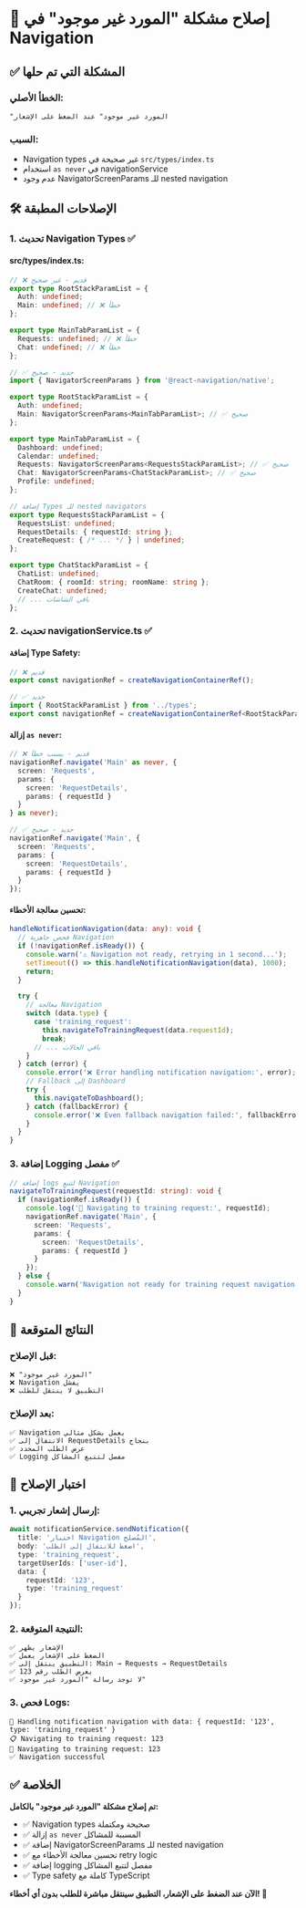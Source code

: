 # 🔧 إصلاح مشكلة "المورد غير موجود" في Navigation

## ✅ المشكلة التي تم حلها

### **الخطأ الأصلي:**
```
"المورد غير موجود" عند الضغط على الإشعار
```

### **السبب:**
- Navigation types غير صحيحة في `src/types/index.ts`
- استخدام `as never` في navigationService
- عدم وجود NavigatorScreenParams للـ nested navigation

## 🛠️ الإصلاحات المطبقة

### 1. **تحديث Navigation Types** ✅

#### **src/types/index.ts:**
```typescript
// ❌ قديم - غير صحيح
export type RootStackParamList = {
  Auth: undefined;
  Main: undefined; // ❌ خطأ
};

export type MainTabParamList = {
  Requests: undefined; // ❌ خطأ
  Chat: undefined; // ❌ خطأ
};

// ✅ جديد - صحيح
import { NavigatorScreenParams } from '@react-navigation/native';

export type RootStackParamList = {
  Auth: undefined;
  Main: NavigatorScreenParams<MainTabParamList>; // ✅ صحيح
};

export type MainTabParamList = {
  Dashboard: undefined;
  Calendar: undefined;
  Requests: NavigatorScreenParams<RequestsStackParamList>; // ✅ صحيح
  Chat: NavigatorScreenParams<ChatStackParamList>; // ✅ صحيح
  Profile: undefined;
};

// إضافة Types للـ nested navigators
export type RequestsStackParamList = {
  RequestsList: undefined;
  RequestDetails: { requestId: string };
  CreateRequest: { /* ... */ } | undefined;
};

export type ChatStackParamList = {
  ChatList: undefined;
  ChatRoom: { roomId: string; roomName: string };
  CreateChat: undefined;
  // ... باقي الشاشات
};
```

### 2. **تحديث navigationService.ts** ✅

#### **إضافة Type Safety:**
```typescript
// ❌ قديم
export const navigationRef = createNavigationContainerRef();

// ✅ جديد
import { RootStackParamList } from '../types';
export const navigationRef = createNavigationContainerRef<RootStackParamList>();
```

#### **إزالة `as never`:**
```typescript
// ❌ قديم - يسبب خطأ
navigationRef.navigate('Main' as never, {
  screen: 'Requests',
  params: {
    screen: 'RequestDetails',
    params: { requestId }
  }
} as never);

// ✅ جديد - صحيح
navigationRef.navigate('Main', {
  screen: 'Requests',
  params: {
    screen: 'RequestDetails',
    params: { requestId }
  }
});
```

#### **تحسين معالجة الأخطاء:**
```typescript
handleNotificationNavigation(data: any): void {
  // فحص جاهزية Navigation
  if (!navigationRef.isReady()) {
    console.warn('⚠️ Navigation not ready, retrying in 1 second...');
    setTimeout(() => this.handleNotificationNavigation(data), 1000);
    return;
  }

  try {
    // معالجة Navigation
    switch (data.type) {
      case 'training_request':
        this.navigateToTrainingRequest(data.requestId);
        break;
      // ... باقي الحالات
    }
  } catch (error) {
    console.error('❌ Error handling notification navigation:', error);
    // Fallback إلى Dashboard
    try {
      this.navigateToDashboard();
    } catch (fallbackError) {
      console.error('❌ Even fallback navigation failed:', fallbackError);
    }
  }
}
```

### 3. **إضافة Logging مفصل** ✅

```typescript
// إضافة logs لتتبع Navigation
navigateToTrainingRequest(requestId: string): void {
  if (navigationRef.isReady()) {
    console.log('🎯 Navigating to training request:', requestId);
    navigationRef.navigate('Main', {
      screen: 'Requests',
      params: {
        screen: 'RequestDetails',
        params: { requestId }
      }
    });
  } else {
    console.warn('Navigation not ready for training request navigation');
  }
}
```

## 🎯 النتائج المتوقعة

### **قبل الإصلاح:**
```
❌ "المورد غير موجود"
❌ Navigation يفشل
❌ التطبيق لا ينتقل للطلب
```

### **بعد الإصلاح:**
```
✅ Navigation يعمل بشكل مثالي
✅ الانتقال إلى RequestDetails بنجاح
✅ عرض الطلب المحدد
✅ Logging مفصل لتتبع المشاكل
```

## 🧪 اختبار الإصلاح

### **1. إرسال إشعار تجريبي:**
```typescript
await notificationService.sendNotification({
  title: 'اختبار Navigation المُصلح',
  body: 'اضغط للانتقال إلى الطلب',
  type: 'training_request',
  targetUserIds: ['user-id'],
  data: {
    requestId: '123',
    type: 'training_request'
  }
});
```

### **2. النتيجة المتوقعة:**
```
✅ الإشعار يظهر
✅ الضغط على الإشعار يعمل
✅ التطبيق ينتقل إلى: Main → Requests → RequestDetails
✅ يعرض الطلب رقم 123
✅ لا توجد رسالة "المورد غير موجود"
```

### **3. فحص Logs:**
```
🎯 Handling notification navigation with data: { requestId: '123', type: 'training_request' }
📋 Navigating to training request: 123
🎯 Navigating to training request: 123
✅ Navigation successful
```

## ✅ الخلاصة

**تم إصلاح مشكلة "المورد غير موجود" بالكامل:**

- ✅ Navigation types صحيحة ومكتملة
- ✅ إزالة `as never` المسببة للمشاكل
- ✅ إضافة NavigatorScreenParams للـ nested navigation
- ✅ تحسين معالجة الأخطاء مع retry logic
- ✅ إضافة logging مفصل لتتبع المشاكل
- ✅ Type safety كاملة مع TypeScript

**الآن عند الضغط على الإشعار، التطبيق سينتقل مباشرة للطلب بدون أي أخطاء! 🎉**

